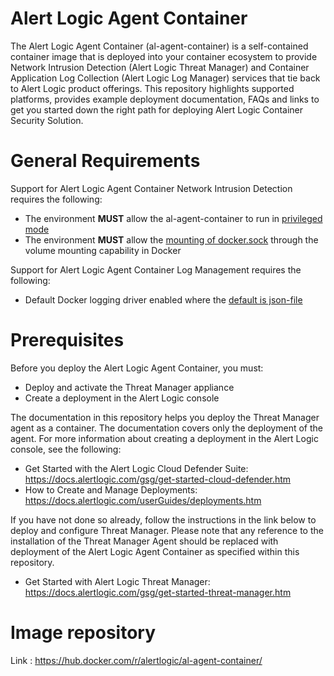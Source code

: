 # Alert Logic Agent Container

The Alert Logic Agent Container (al-agent-container) is a self-contained container image that is deployed into your container ecosystem to provide Network Intrusion Detection (Alert Logic Threat Manager) and Container Application Log Collection (Alert Logic Log Manager) services that tie back to Alert Logic product offerings.  This repository highlights supported platforms, provides example deployment documentation, FAQs and links to get you started down the right path for deploying Alert Logic Container Security Solution.

# General Requirements

Support for Alert Logic Agent Container Network Intrusion Detection requires the following:
* The environment **MUST** allow the al-agent-container to run in [privileged mode](https://docs.docker.com/engine/reference/run/#runtime-privilege-and-linux-capabilities)
* The environment **MUST** allow the [mounting of docker.sock](https://docs.docker.com/storage/volumes/) through the volume mounting capability in Docker

Support for Alert Logic Agent Container Log Management requires the following:
* Default Docker logging driver enabled where the [default is json-file](https://docs.docker.com/config/containers/logging/configure/)

# Prerequisites

Before you deploy the Alert Logic Agent Container, you must:
- Deploy and activate the Threat Manager appliance
- Create a deployment in the Alert Logic console

The documentation in this repository helps you deploy the Threat Manager agent as a container. The documentation covers only the deployment of the agent. For more information about creating a deployment in the Alert Logic console, see the following:

- Get Started with the Alert Logic Cloud Defender Suite: https://docs.alertlogic.com/gsg/get-started-cloud-defender.htm
- How to Create and Manage Deployments: https://docs.alertlogic.com/userGuides/deployments.htm

If you have not done so already, follow the instructions in the link below to deploy and configure Threat Manager. Please note that any reference to the installation of the Threat Manager Agent should be replaced with deployment of the Alert Logic Agent Container as specified within this repository.

- Get Started with Alert Logic Threat Manager: https://docs.alertlogic.com/gsg/get-started-threat-manager.htm

# Image repository

Link : https://hub.docker.com/r/alertlogic/al-agent-container/
